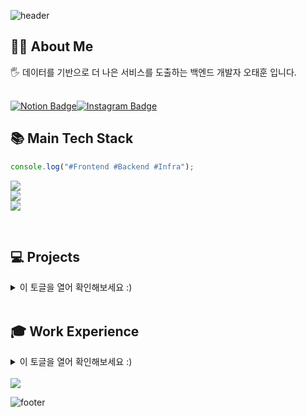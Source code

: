 ![header](https://capsule-render.vercel.app/api?type=waving&height=200&text=RosieOh&fontSize=40&fontAlign=80&fontAlignY=40&color=gradient)

<div align="left">
<h2>🖐🏻 About Me </h2>
<h>🖐 데이터를 기반으로 더 나은 서비스를 도출하는 백엔드 개발자 오태훈 입니다. </b>  <br></br></h>
  
[![Notion Badge](https://img.shields.io/badge/Notion-Rosie's%20Portfolio-white?style=flat-square&logo=Notion)](https://dhxogns920.notion.site/1-7a684d395f6b44c38da92d7ed6c1de11?pvs=4)[![Instagram Badge](https://img.shields.io/badge/Instagram-@cammoreapdalisal%20-white?style=flat-square&logo=Instagram&logoColor=Whitepurple)](https://instagram.com/cammoreapdalisal)
<br/>
<h2>📚 Main Tech Stack </h2> 


```javascript
console.log("#Frontend #Backend #Infra");
```

 <img src="https://skillicons.dev/icons?i=js,ts,jquery,react,nextjs,vue,styledcomponents,tailwind,sass,threejs&perline="/><br/>
 <img src="https://go-skill-icons.vercel.app/api/icons?i=spring,nodejs,express,django,flask,fastapi,php,grafana,prometheus,&titles=true"/><br/>
 <img src="https://go-skill-icons.vercel.app/api/icons?i=git,github,githubactions,kubernetes,docker,aws,dynamodb,ubuntu,linux,titles=true"/>

<br>

<h2> 💻 Projects </h2> 

<details>
  <summary>이 토글을 열어 확인해보세요 :)</summary>

|기간|내용|도메인|역할|
|---|---|---|---|
|2024.07 ~ 2024.09| (주)진성정밀 차세대 클라우드 시스템 Saas 플랫폼 구축|<a href="#">사내 내부 보안으로 인한 링크 첨부 불가</a>| 풀스택 개발/DevOps | 
|2024.04 ~ 2024.06| (주)천재교육 디지털사업본부 디지털러닝팀 천재IT교육센터 통합관리시스템 구축|<a href="http://chunjae-it-edu.com/">천재IT교육센터 통합관리시스템 구축</a>| 백엔드 개발/DevOps | 
|2024.02 ~ 2024.03| (주)천재교육 디지털사업본부 디지털러닝팀 천재IT교육센터 랜딩페이지 구축|<a href="http://chunjae-learning.com">천재IT교육센터</a>| 백엔드 개발/DevOps |
|2023.06 ~ 2023.07| 노인 교육 격차 해소 웹 플랫폼 |<a href="elderlinker.vercel.app/">ElderLinker</a>| 풀스택 개발 | 
|2023.08 ~ 2023.08| 북스토어 기반 구매 웹 사이트 |<a href="/">MoreVisionBooks</a>| 백엔드 개발 | 
|2023.07 ~ 2023.08| 학생, 학부모 가상 교육 기업 웹 사이트 |<a href="/">CanMoreVision</a>| 백엔드 개발 | 
|2023.04 ~ 2023.06| 5개 대륙 여행 코스 데이터 기반 여행 상품 구매 플랫폼 |<a href="/">TravelGURU</a>| 프론트엔드 개발 | 
|2023.04 ~ 2023.06| 서울특별시 내 4개 구별 주택 가격 데이터 분석 웹 대시보드 |<a href="/">LeeEung</a>| 백엔드/MLOps | 
|2022.07 ~ 2022.09| 화물차 운전자 동체 인식 기반 객체 인식 애플리케이션 | <a href="/">WakeForCargo</a>| 백엔드/MLOps | 
|2022.04 ~ 2022.09| (주) 에코바이오의학연구소 자사 브랜딩 HeadSpaK 웹사이트 제작 |<a href="http://headspak.com/">헤드스파K</a>| 풀스택 개발 | 


</details>

<br>

<h2>🎓 Work Experience </h2> 

<details>
  <summary>이 토글을 열어 확인해보세요 :)</summary>



|소속 및 단체|활동 기간|내용|
|---|---|---|
|OO대학교|17.03~24.02  | OO대학교 린튼글로벌스쿨 글로벌비즈니스학과 / 빅데이터전공 졸업|
|(주)NIDSoft|24.06 ~ | (주)NIDSoft 시스템 사업부 제조파트 풀스택 개발자|
|(주)천재교육|23.09 ~ 24.05| (주)천재교육 디지털사업본부 디지털러닝팀 백엔드/DevOps|
|(주)유진바이오텍|22.06 ~ 22.09| (주)유진바이오텍 취업연계근로장학생 개발팀 FrontEnd 개발|
|(주)에코바이오의학연구소|22.03 ~ 22.06| (주)에코바이오의학연구소 자사 브랜드 HeadSpaK 취업연계근로장학생 BackEnd 개발|
|(주)다른코리아|21.12 ~ 22.03| (주)다른코리아 개발팀 BackEnd 인턴 개발자 |

</details>
<br/>
<img src="https://github-readme-stats.vercel.app/api?username=RosieOh&show_icons=true&include_all_commits=true&bg_color=30,e96443,904e95&title_color=fff&text_color=fff">

  ![footer](https://capsule-render.vercel.app/api?type=waving&color=auto&height=200&section=footer&fontSize=90)
</div>
